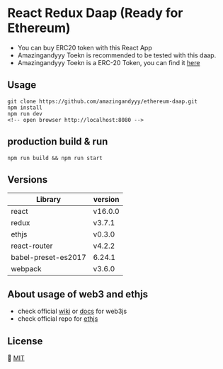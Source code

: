 # React Redux Daap (Ready for Ethereum)
- You can buy ERC20 token with this React App
- Amazingandyyy Toekn is recommended to be tested with this daap.
- Amazingandyyy Toekn is a ERC-20 Token, you can find it [here](https://github.com/amazingandyyy/amazingandyyy-token)

## Usage
```
git clone https://github.com/amazingandyyy/ethereum-daap.git
npm install
npm run dev
<!-- open browser http://localhost:8080 -->
```

## production build & run
```
npm run build && npm run start
```

## Versions
Library |   version
---     |   ---
react   |   v16.0.0
redux   |   v3.7.1
ethjs   |   v0.3.0
react-router | v4.2.2
babel-preset-es2017 | 6.24.1
webpack | v3.6.0

## About usage of web3 and ethjs
- check official [wiki](https://github.com/ethereum/wiki/wiki/JavaScript-API) or [docs](https://web3js.readthedocs.io/en/1.0/web3-eth.html) for web3js
- check official repo for [ethjs](https://github.com/ethjs/ethjs)

## License
🍺 [MIT](https://github.com/amazingandyyy/ethereum-daap/blob/master/LICENSE)
